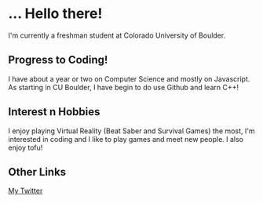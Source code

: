 # ... Hello there!

I'm currently a freshman student at Colorado University of Boulder.

## Progress to Coding!

I have about a year or two on Computer Science and mostly on Javascript.
As starting in CU Boulder, I have begin to do use Github and learn C++!

## Interest n Hobbies

I enjoy playing Virtual Reality (Beat Saber and Survival Games) the most, I'm interested in coding and I like to play games and meet new people.
I also enjoy tofu!

## Other Links
[My Twitter](https://twitter.com/TheAlexN_)
